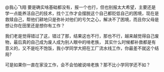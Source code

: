 @我心飞翔 要是确实啥基础都没有，报一个也行，但也别报太大希望，主要还是学一点能养活自己的技术，找个工作才会摆脱这个自己都贬低自己的困境，现在是救赎自己，帮他们耕地只是弥补对他们的亏欠之心，解决不了困境，而且你父母是想让你在田里还是想你有工作？

我们老是觉得错过了这，错过了那，结果这也不行，那也不行，越来越觉得自己废物，最后真的自己成为废人成为别人眼中的啃老族，
其实什么时候都补救都是有意义的，又不是吃不饱饭，我小学同学大把在工厂流水线工作，你最差不就这个结局?

可是如果你一直在家没工作，会不会怕被说啃老族？那不比小学同学还不如？
